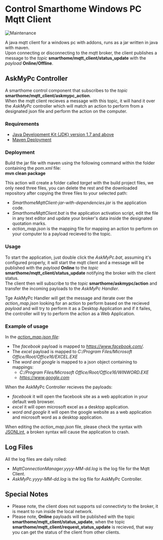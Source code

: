 # Control Smarthome Windows PC Mqtt Client

![Maintenance](https://img.shields.io/maintenance/no/2020)

A java mqtt client for a windows pc with addons, runs as a jar written in java with maven.</br>
Upon connecting or disconnecting to the mqtt broker, the client publishes a message to the *topic* **smarthome/mqtt_client/status_update** with the *payload* **Online/Offline**.

## AskMyPc Controller
A smarthome control component that subscribes to the *topic* **smarthome/mqtt_client/askmypc_action**.</br>
When the mqtt client recieves a message with this topic, it will hand it over the *AskMyPc* controller which will match an action to perform from a designated json file and perform the action on the computer.

### Requirements
- [Java Development Kit (JDK) version 1.7 and above](http://www.oracle.com/technetwork/java/javase/downloads/jdk8-downloads-2133151.html)
- [Maven Deployment](https://maven.apache.org/download.cgi)

### Deployment
Build the jar file with maven using the following command within the folder containing the *pom.xml* file:</br>
**mvn clean package**

This action will create a folder called *target* with the build project files, we only need three files, you can delete the rest and the downloaded repository after copying the three files to your selected path:
- *SmarthomeMqttClient-jar-with-dependencies.jar* is the application code.
- *SmarthomeMqttClient.bat* is the application activation script, edit the file in any text editor and update your broker's data inside the designated quotation marks.
- *action_map.json* is the mapping file for mapping an action to perform on your computer to a payload recieved to the topic.

### Usage
To start the application, just double click the *AskMyPc.bat*, assuming it's configured properly, it will start the mqtt client and a message will be published with the *payload* **Online** to the *topic* **smarthome/mqtt_client/status_update** notifying the broker with the client status.</br>
The client then will subscribe to the *topic* **smarthome/askmypc/action** and transfer the incoming payloads to the *AskMyPc Handler*.</br>

Tge AskMyPc Handler will get the message and iterate over the *action_map.json* looking for an action to perform based on the recieved *payload* and will try to perform it as a Desktop Application and if it failes, the controller will try to perform the action as a Web Application.

### Example of usage
In the [*action_map.json file*](conf_files/action_map.json):
- The *facebook* payload is mapped to *https://www.facebook.com/*.
- The *excel* payload is mapped to *C:/Program Files/Microsoft Office/Root/Office16/EXCEL.EXE*
- The *word and google* is mapped to a json object containing to mappings:
  - *C:/Program Files/Microsoft Office/Root/Office16/WINWORD.EXE*
  - *https://www.google.com*

When the AskMyPc Controller recieves the payloads:
- *facebook* it will open the facebook site as a web application in your default web browser.
- *excel* it will open microsoft excel as a desktop application.
- *word and google* it will open the google website as a web application and microsoft word as a desktop application.

When editing the *action_map.json* file, please check the syntax with [JSONLint](https://jsonlint.com/), a broken syntax will cause the application to crash.

## Log Files

All the log files are daily rolled:
- *MqttConnectionManager.yyyy-MM-dd.log* is the log file for the Mqtt Client.
- *AskMyPc.yyyy-MM-dd.log* is the log file for AskMyPc Controller.

## Special Notes

- Please note, the client does not supports ssl connectivty to the broker, it is meant to run inside the local network.
- Please note, **Online** payloads will be published with the topic **smarthome/mqtt_client/status_update**, when the topic **smarthome/mqtt_client/request_status_update** is recieved, that way you can get the status of the client from other clients.
